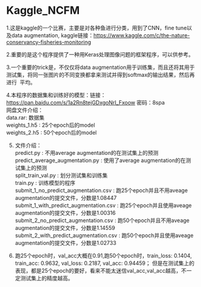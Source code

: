 Kaggle_NCFM
===

1.这是kaggle的一个比赛，主要是对各种鱼进行分类，用到了CNN，fine tune以及data augmentation, kaggle链接：https://www.kaggle.com/c/the-nature-conservancy-fisheries-monitoring <br>

2.重要的是这个程序提供了一种用Keras处理图像问题的框架程序，可以供参考。 <br>

3.一个重要的trick是，不仅仅将data augmentation用于训练集，而且还将其用于测试集，将同一张图片的不同变换都拿来测试并得到softmax的输出结果，然后再进行
  平均。 <br>
  
4.本程序的数据集和训练好的模型：链接：https://pan.baidu.com/s/1a2Rn8tejGDxgoNrI_Fxoow 密码：8spa  <br>
	网盘文件介绍：　 <br>
	data.rar: 数据集 <br>
	weights_1.h5 : 25个epoch后的model <br>
	weights_2.h5 : 50个epoch后的model <br>

5. 文件介绍：<br>
    predict.py : 不用average augmentation的在测试集上的预测 <br>
    predict_average_augmentation.py : 使用了average augmentation的在测试集上的预测 <br>
    split_train_val.py : 划分测试集和训练集 <br>
    train.py : 训练模型的程序 <br>
    submit_1_no_predict_augmentation.csv : 跑25个epoch并且不用aveage augmentation的提交文件，分数是1.08447 <br>
    submit_1_with_predict_augmentation.csv : 跑25个epoch并且使用aveage augmentation的提交文件，分数是1.00316 <br>
    submit_2_no_predict_augmentation.csv : 跑50个epoch并且不用aveage augmentation的提交文件，分数是1.14559 <br>
    submit_2_with_predict_augmentation.csv : 跑50个epoch并且使用aveage augmentation的提交文件，分数是1.02733 <br>

6. 跑25个epoch时，val_acc大概在0.91,跑50个epoch时，train_loss: 0.1404, train_acc: 0.9632, val_loss: 0.2187, val_acc: 0.94459；
   但是在测试集上的表现，都是25个epoch的要好，看来不能太迷信val_acc,val_acc越高，不一定测试集上的精度越高。 <br>



